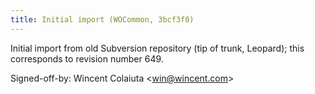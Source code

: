 ```yaml
---
title: Initial import (WOCommon, 3bcf3f0)
---
```


Initial import from old Subversion repository (tip of trunk, Leopard); this corresponds to revision number 649.

Signed-off-by: Wincent Colaiuta &lt;win@wincent.com&gt;
